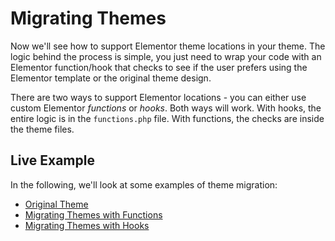 # Migrating Themes

<Badge type="tip" vertical="top" text="Elementor Pro" /> <Badge type="warning" vertical="top" text="Intermediate" />

Now we'll see how to support Elementor theme locations in your theme. The logic behind the process is simple, you just need to wrap your code with an Elementor function/hook that checks to see if the user prefers using the Elementor template or the original theme design.

There are two ways to support Elementor locations - you can either use custom Elementor _functions_ or _hooks_. Both ways will work. With hooks, the entire logic is in the `functions.php` file. With functions, the checks are inside the theme files.

## Live Example

In the following, we'll look at some examples of theme migration:

* [Original Theme](./original-theme/)
* [Migrating Themes with Functions](./migrating-themes-with-hooks/)
* [Migrating Themes with Hooks](./migrating-themes-with-functions/)
